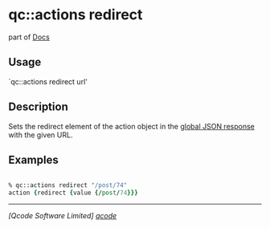 qc::actions redirect
===========

part of [Docs](../index.md)

Usage
-----
`qc::actions redirect url'

Description
-----------
Sets the redirect element of the action object in the [global JSON response] with the given URL.

Examples
--------
```tcl

% qc::actions redirect "/post/74"
action {redirect {value {/post/74}}}

```

----------------------------------
*[Qcode Software Limited] [qcode]*

[qcode]: http://www.qcode.co.uk "Qcode Software"
[global JSON response]: ../global-json-response.md